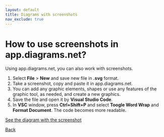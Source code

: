 ```yaml
---
layout: default
title: Diagrams with screenshots
nav_exclude: true
---
```


# How to use screenshots in app.diagrams.net?

Using app.diagrams.net, you can also work with screenshots.
1. Select **File** > **New** and save new file in **.svg** format.
2. Take a screenshot, copy and paste it in app.diagrams.net.
3. You can add any graphic elements, shapes or use any features of the graphic tool, as needed, and create a new graphics.
4. Save the file and open it by **Visual Studio Code**.
5.  In **VSC** window, press **Ctrl+Shift+P** and select **Toogle Word Wrap** and **Format Document**. The code becomes more readable.

[See the diagram with the screenshot](test_screenshoot.svg)

[Back](./General.md)